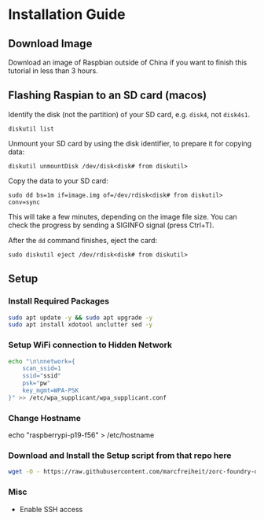 # Installation Guide

## Download Image

Download an image of Raspbian outside of China if you want to finish this tutorial in less than 3 hours.

## Flashing Raspian to an SD card (macos)

Identify the disk (not the partition) of your SD card, e.g. `disk4`, not `disk4s1`.

```shell
diskutil list
```

Unmount your SD card by using the disk identifier, to prepare it for copying data:

```shell
diskutil unmountDisk /dev/disk<disk# from diskutil>
```

Copy the data to your SD card:

```shell
sudo dd bs=1m if=image.img of=/dev/rdisk<disk# from diskutil> conv=sync
```

This will take a few minutes, depending on the image file size. You can check the progress by sending a SIGINFO signal (press Ctrl+T).

After the `dd` command finishes, eject the card:

```shell
sudo diskutil eject /dev/rdisk<disk# from diskutil>
```

## Setup

### Install Required Packages

```bash
sudo apt update -y && sudo apt upgrade -y
sudo apt install xdotool unclutter sed -y
```

### Setup WiFi connection to Hidden Network

```bash
echo "\n\nnetwork={
    scan_ssid=1
    ssid="ssid"
    psk="pw"
    key_mgmt=WPA-PSK
}" >> /etc/wpa_supplicant/wpa_supplicant.conf
```

### Change Hostname

echo "raspberrypi-p19-f56" > /etc/hostname

### Download and Install the Setup script from that repo here

```bash
wget -O - https://raw.githubusercontent.com/marcfreiheit/zorc-foundry-displays/master/install.sh | bash <(cat) </dev/tty
```

### Misc

- Enable SSH access

